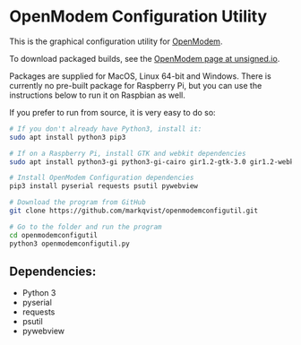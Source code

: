 OpenModem Configuration Utility
==========

This is the graphical configuration utility for [OpenModem](https://github.com/markqvist/OpenModem).

To download packaged builds, see the [OpenModem page at unsigned.io](https://unsigned.io/openmodem).

Packages are supplied for MacOS, Linux 64-bit and Windows. There is currently no pre-built package for Raspberry Pi, but you can use the instructions below to run it on Raspbian as well.

If you prefer to run from source, it is very easy to do so:

```bash
# If you don't already have Python3, install it:
sudo apt install python3 pip3

# If on a Raspberry Pi, install GTK and webkit dependencies 
sudo apt install python3-gi python3-gi-cairo gir1.2-gtk-3.0 gir1.2-webkit2-4.0

# Install OpenModem Configuration dependencies
pip3 install pyserial requests psutil pywebview

# Download the program from GitHub
git clone https://github.com/markqvist/openmodemconfigutil.git

# Go to the folder and run the program
cd openmodemconfigutil
python3 openmodemconfigutil.py
```

## Dependencies:
 - Python 3
 - pyserial
 - requests
 - psutil
 - pywebview